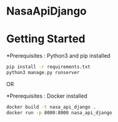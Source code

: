 # NasaApiDjango

# Getting Started
*Prerequisites : Python3 and pip installed
```sh
pip install -r requirements.txt
python3 manage.py runserver
```

OR

*Prerequisites : Docker installed
```sh
docker build -t nasa_api_django .
docker run -p 8000:8000 nasa_api_django
```